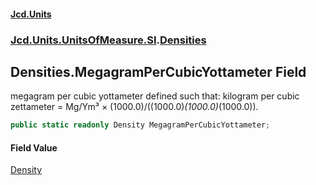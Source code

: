 #### [Jcd.Units](index.md 'index')
### [Jcd.Units.UnitsOfMeasure.SI](Jcd.Units.UnitsOfMeasure.SI.md 'Jcd.Units.UnitsOfMeasure.SI').[Densities](Densities.md 'Jcd.Units.UnitsOfMeasure.SI.Densities')

## Densities.MegagramPerCubicYottameter Field

megagram per cubic yottameter defined such that: kilogram per cubic zettameter = Mg/Ym³ × (1000.0)/((1000.0)*(1000.0)*(1000.0)).

```csharp
public static readonly Density MegagramPerCubicYottameter;
```

#### Field Value
[Density](Density.md 'Jcd.Units.UnitTypes.Density')